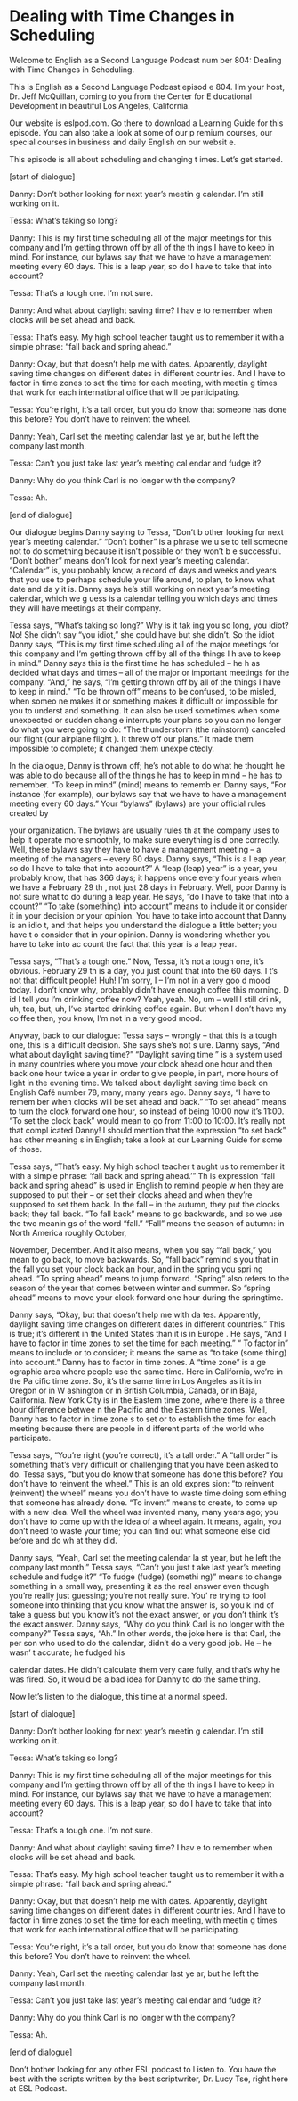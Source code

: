 # Dealing with Time Changes in Scheduling

Welcome to English as a Second Language Podcast num ber 804: Dealing with Time Changes in Scheduling.

This is English as a Second Language Podcast episod e 804.  I’m your host, Dr. Jeff McQuillan, coming to you from the Center for E ducational Development in beautiful Los Angeles, California.

Our website is eslpod.com.  Go there to download a Learning Guide for this episode.  You can also take a look at some of our p remium courses, our special courses in business and daily English on our websit e.

This episode is all about scheduling and changing t imes.  Let’s get started.

[start of dialogue]

Danny:  Don’t bother looking for next year’s meetin g calendar.  I’m still working on it.

Tessa:  What’s taking so long?

Danny:  This is my first time scheduling all of the  major meetings for this company and I’m getting thrown off by all of the th ings I have to keep in mind. For instance, our bylaws say that we have to have a  management meeting every 60 days.  This is a leap year, so do I have to take  that into account?

Tessa:  That’s a tough one.  I’m not sure.

Danny:  And what about daylight saving time?  I hav e to remember when clocks will be set ahead and back.

Tessa:  That’s easy.  My high school teacher taught  us to remember it with a simple phrase: “fall back and spring ahead.”

Danny:  Okay, but that doesn’t help me with dates.  Apparently, daylight saving time changes on different dates in different countr ies.  And I have to factor in time zones to set the time for each meeting, with meetin g times that work for each international office that will be participating.

Tessa:  You’re right, it’s a tall order, but you do  know that someone has done this before?  You don’t have to reinvent the wheel.

Danny:  Yeah, Carl set the meeting calendar last ye ar, but he left the company last month.

Tessa:  Can’t you just take last year’s meeting cal endar and fudge it?

Danny:  Why do you think Carl is no longer with the  company?

Tessa:  Ah.

[end of dialogue]

Our dialogue begins Danny saying to Tessa, “Don’t b other looking for next year’s meeting calendar.”  “Don’t bother” is a phrase we u se to tell someone not to do something because it isn’t possible or they won’t b e successful.  “Don’t bother” means don’t look for next year’s meeting calendar.  “Calendar” is, you probably know, a record of days and weeks and years that you  use to perhaps schedule your life around, to plan, to know what date and da y it is.  Danny says he’s still working on next year’s meeting calendar, which we g uess is a calendar telling you which days and times they will have meetings at  their company.

Tessa says, “What’s taking so long?”  Why is it tak ing you so long, you idiot?  No! She didn’t say “you idiot,” she could have but she didn’t.  So the idiot Danny says, “This is my first time scheduling all of the major meetings for this company and I’m getting thrown off by all of the things I h ave to keep in mind.”  Danny says this is the first time he has scheduled – he h as decided what days and times – all of the major or important meetings for the company.  “And,” he says, “I’m getting thrown off by all of the things I have  to keep in mind.”  “To be thrown off” means to be confused, to be misled, when someo ne makes it or something makes it difficult or impossible for you to underst and something.  It can also be used sometimes when some unexpected or sudden chang e interrupts your plans so you can no longer do what you were going to do: “The thunderstorm (the rainstorm) canceled our flight (our airplane flight ).  It threw off our plans.”  It made them impossible to complete; it changed them unexpe ctedly.

In the dialogue, Danny is thrown off; he’s not able  to do what he thought he was able to do because all of the things he has to keep  in mind – he has to remember.  “To keep in mind” (mind) means to rememb er.  Danny says, “For instance (for example), our bylaws say that we have  to have a management meeting every 60 days.”  Your “bylaws” (bylaws) are  your official rules created by

your organization.  The bylaws are usually rules th at the company uses to help it operate more smoothly, to make sure everything is d one correctly.  Well, these bylaws say they have to have a management meeting –  a meeting of the managers – every 60 days.  Danny says, “This is a l eap year, so do I have to take that into account?”  A “leap (leap) year” is a  year, you probably know, that has 366 days; it happens once every four years when  we have a February 29 th , not just 28 days in February.  Well, poor Danny is not sure what to do during a leap year.  He says, “do I have to take that into a ccount?”  “To take (something) into account” means to include it or consider it in  your decision or your opinion. You have to take into account that Danny is an idio t, and that helps you understand the dialogue a little better; you have t o consider that in your opinion. Danny is wondering whether you have to take into ac count the fact that this year is a leap year.

Tessa says, “That’s a tough one.”  Now, Tessa, it’s  not a tough one, it’s obvious. February 29 th  is a day, you just count that into the 60 days.  I t’s not that difficult people!  Huh!  I’m sorry, I – I’m not in a very goo d mood today.  I don’t know why, probably didn’t have enough coffee this morning.  D id I tell you I’m drinking coffee now?  Yeah, yeah.  No, um – well I still dri nk, uh, tea, but, uh, I’ve started drinking coffee again.  But when I don’t have my co ffee then, you know, I’m not in a very good mood.

Anyway, back to our dialogue: Tessa says – wrongly – that this is a tough one, this is a difficult decision.  She says she’s not s ure.  Danny says, “And what about daylight saving time?”  “Daylight saving time ” is a system used in many countries where you move your clock ahead one hour and then back one hour twice a year in order to give people, in part, more  hours of light in the evening time.  We talked about daylight saving time back on  English Café number 78, many, many years ago.  Danny says, “I have to remem ber when clocks will be set ahead and back.”  “To set ahead” means to turn the clock forward one hour, so instead of being 10:00 now it’s 11:00.  “To set the clock back” would mean to go from 11:00 to 10:00.  It’s really not that compl icated Danny!  I should mention that the expression “to set back” has other meaning s in English; take a look at our Learning Guide for some of those.

Tessa says, “That’s easy.  My high school teacher t aught us to remember it with a simple phrase: ‘fall back and spring ahead.’”  Th is expression “fall back and spring ahead” is used in English to remind people w hen they are supposed to put their – or set their clocks ahead and when they’re supposed to set them back.  In the fall – in the autumn, they put the clocks back;  they fall back.  “To fall back” means to go backwards, and so we use the two meanin gs of the word “fall.” “Fall” means the season of autumn: in North America  roughly October,

November, December.  And it also means, when you say “fall back,” you mean to go back, to move backwards.  So, “fall back” remind s you that in the fall you set your clock back an hour, and in the spring you spri ng ahead.  “To spring ahead” means to jump forward.  “Spring” also refers to the  season of the year that comes between winter and summer.  So “spring ahead” means  to move your clock forward one hour during the springtime.

Danny says, “Okay, but that doesn’t help me with da tes.  Apparently, daylight saving time changes on different dates in different  countries.”  This is true; it’s different in the United States than it is in Europe .  He says, “And I have to factor in time zones to set the time for each meeting.”  “ To factor in” means to include or to consider; it means the same as “to take (some thing) into account.”  Danny has to factor in time zones.  A “time zone” is a ge ographic area where people use the same time.  Here in California, we’re in the Pa cific time zone.  So, it’s the same time in Los Angeles as it is in Oregon or in W ashington or in British Columbia, Canada, or in Baja, California.  New York  City is in the Eastern time zone, where there is a three hour difference betwee n the Pacific and the Eastern time zones.  Well, Danny has to factor in time zone s to set or to establish the time for each meeting because there are people in d ifferent parts of the world who participate.

Tessa says, “You’re right (you’re correct), it’s a tall order.”  A “tall order” is something that’s very difficult or challenging that  you have been asked to do. Tessa says, “but you do know that someone has done this before?  You don’t have to reinvent the wheel.”  This is an old expres sion: “to reinvent (reinvent) the wheel” means you don’t have to waste time doing som ething that someone has already done.  “To invent” means to create, to come  up with a new idea.  Well the wheel was invented many, many years ago; you don’t have to come up with the idea of a wheel again.  It means, again, you don’t need to waste your time; you can find out what someone else did before and do wh at they did.

Danny says, “Yeah, Carl set the meeting calendar la st year, but he left the company last month.”  Tessa says, “Can’t you just t ake last year’s meeting schedule and fudge it?”  “To fudge (fudge) (somethi ng)” means to change something in a small way, presenting it as the real  answer even though you’re really just guessing; you’re not really sure.  You’ re trying to fool someone into thinking that you know what the answer is, so you k ind of take a guess but you know it’s not the exact answer, or you don’t think it’s the exact answer.  Danny says, “Why do you think Carl is no longer with the company?”  Tessa says, “Ah.” In other words, the joke here is that Carl, the per son who used to do the calendar, didn’t do a very good job.  He – he wasn’ t accurate; he fudged his

calendar dates.  He didn’t calculate them very care fully, and that’s why he was fired.  So, it would be a bad idea for Danny to do the same thing.

Now let’s listen to the dialogue, this time at a normal speed.

[start of dialogue]

Danny:  Don’t bother looking for next year’s meetin g calendar.  I’m still working on it.

Tessa:  What’s taking so long?

Danny:  This is my first time scheduling all of the  major meetings for this company and I’m getting thrown off by all of the th ings I have to keep in mind. For instance, our bylaws say that we have to have a  management meeting every 60 days.  This is a leap year, so do I have to take  that into account?

Tessa:  That’s a tough one.  I’m not sure.

Danny:  And what about daylight saving time?  I hav e to remember when clocks will be set ahead and back.

Tessa:  That’s easy.  My high school teacher taught  us to remember it with a simple phrase: “fall back and spring ahead.”

Danny:  Okay, but that doesn’t help me with dates.  Apparently, daylight saving time changes on different dates in different countr ies.  And I have to factor in time zones to set the time for each meeting, with meetin g times that work for each international office that will be participating.

Tessa:  You’re right, it’s a tall order, but you do  know that someone has done this before?  You don’t have to reinvent the wheel.

Danny:  Yeah, Carl set the meeting calendar last ye ar, but he left the company last month.

Tessa:  Can’t you just take last year’s meeting cal endar and fudge it?

Danny:  Why do you think Carl is no longer with the  company?

Tessa:  Ah.

 [end of dialogue]

Don’t bother looking for any other ESL podcast to l isten to.  You have the best with the scripts written by the best scriptwriter, Dr. Lucy Tse, right here at ESL Podcast.





